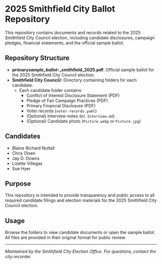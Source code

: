 # 2025 Smithfield City Ballot Repository

This repository contains documents and records related to the 2025 Smithfield City Council election, including candidate disclosures, campaign pledges, financial statements, and the official sample ballot.

## Repository Structure

- **primary*sample_ballot*-\_smithfield_2025.pdf**: Official sample ballot for the 2025 Smithfield City Council election.
- **Smithfield City Council/**: Directory containing folders for each candidate.
  - Each candidate folder contains:
    - Conflict of Interest Disclosure Statement (PDF)
    - Pledge of Fair Campaign Practices (PDF)
    - Primary Financial Disclosure (PDF)
    - Voter records (`voter-records.yaml`)
    - (Optional) Interview notes (`HJ Interview.md`)
    - (Optional) Candidate photo (`Picture.webp` or `Picture.jpg`)

## Candidates

- Blaine Richard Nuttall
- Chris Olsen
- Jay D. Downs
- Lizette Villegas
- Sue Hyer

## Purpose

This repository is intended to provide transparency and public access to all required candidate filings and election materials for the 2025 Smithfield City Council election.

## Usage

Browse the folders to view candidate documents or open the sample ballot. All files are provided in their original format for public review.

---

_Maintained by the Smithfield City Election Office. For questions, contact the city recorder._
